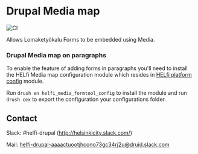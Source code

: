 # Drupal Media map

![CI](https://github.com/City-of-Helsinki/drupal-module-helfi-media-map/workflows/CI/badge.svg)

Allows Lomaketyökalu Forms to be embedded using Media.

### Drupal Media map on paragraphs

To enable the feature of adding forms in paragraphs you'll need to install the HELfi Media map configuration module which resides in [HELfi platform config](https://github.com/City-of-Helsinki/drupal-helfi-platform-config) module.

Run `drush en helfi_media_formtool_config` to install the module and run `drush cex` to export the configuration your configurations folder.


## Contact

Slack: #helfi-drupal (http://helsinkicity.slack.com/)

Mail: helfi-drupal-aaaactuootjhcono73gc34rj2u@druid.slack.com

